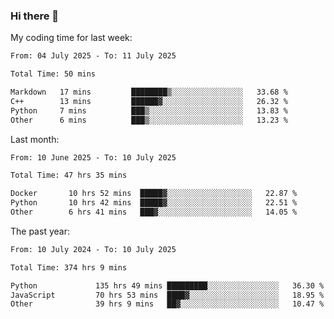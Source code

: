 ### Hi there 👋

My coding time for last week:

<!--START_SECTION:week-->

```txt
From: 04 July 2025 - To: 11 July 2025

Total Time: 50 mins

Markdown   17 mins         ████████▒░░░░░░░░░░░░░░░░   33.68 %
C++        13 mins         ██████▓░░░░░░░░░░░░░░░░░░   26.32 %
Python     7 mins          ███▒░░░░░░░░░░░░░░░░░░░░░   13.83 %
Other      6 mins          ███▒░░░░░░░░░░░░░░░░░░░░░   13.23 %
```

<!--END_SECTION:week-->

Last month:

<!--START_SECTION:month-->

```txt
From: 10 June 2025 - To: 10 July 2025

Total Time: 47 hrs 35 mins

Docker       10 hrs 52 mins  █████▓░░░░░░░░░░░░░░░░░░░   22.87 %
Python       10 hrs 42 mins  █████▓░░░░░░░░░░░░░░░░░░░   22.51 %
Other        6 hrs 41 mins   ███▓░░░░░░░░░░░░░░░░░░░░░   14.05 %
```

<!--END_SECTION:month-->

The past year:

<!--START_SECTION:year-->

```txt
From: 10 July 2024 - To: 10 July 2025

Total Time: 374 hrs 9 mins

Python             135 hrs 49 mins █████████░░░░░░░░░░░░░░░░   36.30 %
JavaScript         70 hrs 53 mins  ████▓░░░░░░░░░░░░░░░░░░░░   18.95 %
Other              39 hrs 9 mins   ██▓░░░░░░░░░░░░░░░░░░░░░░   10.47 %
```

<!--END_SECTION:year-->
